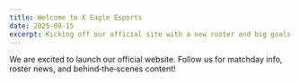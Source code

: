 ```yaml
---
title: Welcome to X Eagle Esports
date: 2025-08-15
excerpt: Kicking off our official site with a new roster and big goals.
---
```


We are excited to launch our official website. Follow us for matchday info, roster news, and behind‑the‑scenes content!
